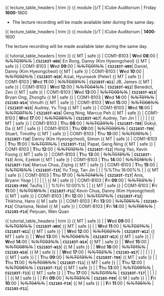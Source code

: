 <span id="lectures-s1">

{{ lecture_table_headers | trim }}
{{ module }}/T | ICube Auditorium | Friday **1600**-1800

* The lecture recording will be made available later during the same day.
</span>

<span id="lectures-s2">

{{ lecture_table_headers | trim }}
{{ module }}/T | ICube Auditorium | **1400**-1600

The lecture recording will be made available later during the same day.
</span>

<span id="tutorials-s1">

{{ tutorial_table_headers | trim }}
{{ MT | safe }} | COM1-B103 | **W**ed  **08**:00 | ~~%%TG19%%~~ | **`CS2103T-W08`**| En Rong, Danny (Kim Hyeongcheol)
{{ MT | safe }} | COM1-B103 | **W**ed  **09**:00 | ~~%%TG01%%~~ | **`CS2103T-W09`**| Daniel, Danny (Kim Hyeongcheol)
{{ MT | safe }} | COM1-B103 | **W**ed  **10**:00 | ~~%%TG02%%~~ | **`CS2103T-W10`**| Aizat, Hyunseok (Peter)
{{ MT | safe }} | COM1-B103 | **W**ed  **11**:00 | ~~%%TG03%%~~ | **`CS2103T-W11`**| JB, James
{{ MT | safe }} | COM1-B103 | **W**ed  **12**:00 | ~~%%TG04%%~~ | **`CS2103T-W12`**| Benedict, Zen
{{ MT | safe }} | COM1-B103 | **W**ed  **13**:00 | ~~%%TG05%%~~ | **`CS2103T-W13`**| Bryan Ong, Zhongfu
{{ M | safe }} | COM1-B103 | **W**ed  **14**:00 | ~~%%T01%%~~ | **`CS2103-W14`**| Vimuth
{{ MT | safe }} | COM1-B103 | **W**ed  **15**:00 | ~~%%TG06%%~~ | **`CS2103T-W15`**| Audrey, Yu Ting
{{ MT | safe }} | COM1-B103 | **W**ed  **16**:00 | ~~%%TG07%%~~ | **`CS2103T-W16`**| Geng Ning, Marcus Peh
{{ MT | safe }} | COM1-B103 | **W**ed  **17**:00 | ~~%%TG08%%~~ | **`CS2103T-W17`**| Audrey, Tan Jin
 | | | | | |
{{ MT | safe }} | COM1-B103 | **T**hu  **08**:00 | ~~%%TG20%%~~ | **`CS2103T-T08`**| Gokul, Da
{{ MT | safe }} | COM1-B103 | **T**hu  **09**:00 | ~~%%TG09%%~~ | **`CS2103T-T09`**| Stuart, Timothy
{{ MT | safe }} | COM1-B103 | **T**hu  **10**:00 | ~~%%TG10%%~~ | **`CS2103T-T10`**| Danny (Kim Hyeongcheol), Simon
{{ MT | safe }} | COM1-B103 | **T**hu  **11**:00 | ~~%%TG11%%~~ | **`CS2103T-T11`**| Papat, Geng Ning
{{ MT | safe }} | COM1-B103 | **T**hu  **12**:00 | ~~%%TG12%%~~ | **`CS2103T-T12`**| Hong Yao, Kevin Foong
{{ MT | safe }} | COM1-B103 | **T**hu  **13**:00 | ~~%%TG13%%~~ | **`CS2103T-T13`**| Anis, Ezekiel
{{ MT | safe }} | COM1-B103 | **T**hu  **14**:00 | ~~%%TG18%%~~ | **`CS2103T-T14`**| Marcus Chua, Ziqing
{{ MT | safe }} | COM1-B103 | **T**hu  **15**:00 | ~~%%TG15%%~~ | **`CS2103T-T15`**| Yu Ting, Tan Jin
 | | | %%Thu 16:00%% | |
{{ MT | safe }} | COM1-B103 | **T**hu  **17**:00 | ~~%%TG14%%~~ | **`CS2103T-T17`**| Anis, Bryann Yeap
 | | | | | |
{{ M | safe }} | COM1-B103 | **F**ri  **09**:00 | ~~%%T03%%~~ | **`CS2103-F09`**| Taufiq
 | | | %%Fri 10:00%%  | |
{{ MT | safe }} | COM1-B103 | **F**ri  **11**:00 | ~~%%TG16%%~~ | **`CS2103T-F11`**| Kevin Chua, Danny (Kim Hyeongcheol)
{{ MT | safe }} | COM1-B103 | **F**ri  **12**:00 | ~~%%TG17%%~~ | **`CS2103T-F12`**| Thikhina, Hans
{{ M | safe }} | COM1-B103 | **F**ri  **13**:00 | ~~%%T05%%~~ | **`CS2103-F13`**| Charisma, Nobel
{{ M | safe }} | COM1-B103 | **F**ri  **14**:00 | ~~%%T06%%~~ | **`CS2103-F14`**| Peiyuan, Wen Quan
</span>

<span id="tutorials-s2">

{{ tutorial_table_headers | trim }}
{{ MT | safe }} | | **W**ed  **09**:00 | ~~%%TG10%%~~ | **`CS2103T-W09`**|
{{ MT | safe }} | | **W**ed  **11**:00 | ~~%%TG01%%~~ | **`CS2103T-W11`**|
{{ MT | safe }} | | **W**ed  **12**:00 | ~~%%TG02%%~~ | **`CS2103T-W12`**|
{{ MT | safe }} | | **W**ed  **13**:00 | ~~%%TG04%%~~ | **`CS2103T-W13`**|
{{ MT | safe }} | | **W**ed  **14**:00 | ~~%%TG03%%~~ | **`CS2103T-W14`**|
{{ MT | safe }} | | **W**ed  **15**:00 | ~~%%TG08%%~~ | **`CS2103T-W15`**|
{{ M | safe }} | | **W**ed  **16**:00 | ~~%%T01%%~~ | **`CS2103-W16`**|
{{ M | safe }} | | **W**ed  **17**:00 | ~~%%T02%%~~ | **`CS2103-W17`**|
 | | | | | |
{{ MT | safe }} | | **T**hu  **09**:00 | ~~%%TG13%%~~ | **`CS2103T-T09`**|
{{ MT | safe }} | | **T**hu  **11**:00 | ~~%%TG05%%~~ | **`CS2103T-T11`**|
{{ MT | safe }} | | **T**hu  **12**:00 | ~~%%TG06%%~~ | **`CS2103T-T12`**|
{{ MT | safe }} | | **T**hu  **13**:00 | ~~%%TG09%%~~ | **`CS2103T-T13`**|
{{ MT | safe }} | | **T**hu  **17**:00 | ~~%%TG11%%~~ | **`CS2103T-T17`**|
 | | | | | |
{{ M | safe }} | | **F**ri  **09**:00 | ~~%%T03%%~~ | **`CS2103-F09`**|
{{ M | safe }} | | **F**ri  **10**:00 | ~~%%T04%%~~ | **`CS2103-F10`**|
{{ M | safe }} | | **F**ri  **11**:00 | ~~%%T05%%~~ | **`CS2103-F11`**|
</span>
